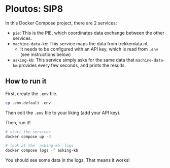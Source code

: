# Ploutos: SIP8

In this Docker Compose project, there are 2 services:

- `pie`: This is the PIE, which coordinates data exchange between the other services.
- `machine-data-km`: This service maps the data from trekkerdata.nl.
  - It needs to be configured with an API key, which is read from `.env` (see instructions below)
- `asking-kb`: This service simply asks for the same data that `machine-data-km` provides every few seconds, and prints the results.

## How to run it

First, create the `.env` file.
```bash
cp .env.default .env
```

Then edit the `.env` file to your liking (add your API key).

Then, run it!

```bash
# start the services
docker compose up -d

# look at the `asking-kb` logs
docker compose logs -f asking-kb
```

You should see some data in the logs.
That means it works!   

